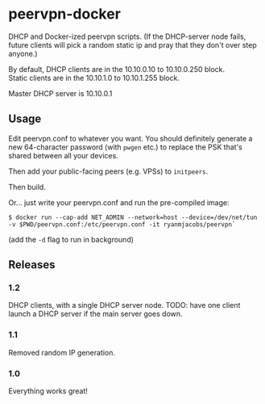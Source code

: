 # peervpn-docker

DHCP and Docker-ized peervpn scripts. (If the DHCP-server node fails, future
clients will pick a random static ip and pray that they don't over step anyone.)

By default, DHCP clients are in the 10.10.0.10 to 10.10.0.250 block.<br>
Static clients are in the 10.10.1.0 to 10.10.1.255 block.

Master DHCP server is 10.10.0.1

## Usage

Edit peervpn.conf to whatever you want. You should definitely generate a new
64-character password (with `pwgen` etc.) to replace the PSK that's shared
between all your devices.

Then add your public-facing peers (e.g. VPSs) to `initpeers`.

Then build.

Or... just write your peervpn.conf and run the pre-compiled image:

```console
$ docker run --cap-add NET_ADMIN --network=host --device=/dev/net/tun -v $PWD/peervpn.conf:/etc/peervpn.conf -it ryanmjacobs/peervpn`
```

(add the `-d` flag to run in background)

## Releases

### 1.2
DHCP clients, with a single DHCP server node. TODO: have one client launch a
DHCP server if the main server goes down.

### 1.1
Removed random IP generation.

### 1.0

Everything works great!
